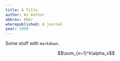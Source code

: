 ```yaml
---
title: A Title
author: An Author
abbrev: Abbr
wherepublished: A journal
year: 1999
---
```


Some stuff with `markdown`.

$$\sum_{x=1}^k\alpha_x$$
